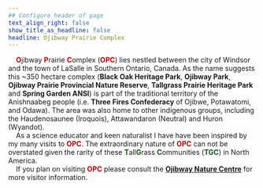 ```yaml
---
## Configure header of page
text_align_right: false
show_title_as_headline: false
headline: Ojibway Prairie Complex
---
```


<style type="text/css">
#Dred { font-weight: bold; color: rgb(175, 0, 0); }
#Gold { font-weight: bold; color: rgb(230, 190, 0); }
#Fgr { font-weight: bold; color: rgb(20, 80, 20); }
#Blue { font-weight: bold; color: blue; }
</style>

<!-- this is a subheadline -->
&nbsp; &nbsp; <span id="Dred">O</span>jibway <span id="Dred">P</span>rairie <span id="Dred">C</span>omplex (<span id="Dred">OPC</span>) lies nestled between the city of Windsor and the town of LaSalle in Southern Ontario, Canada. As the name suggests this ~350 hectare complex (**Black Oak Heritage Park**, **Ojibway Park**, **Ojibway Prairie Provincial Nature Reserve**, **Tallgrass Prairie Heritage Park** and **Spring Garden ANSI**) is part of the traditional territory of the Anishnaabeg people (i.e. **Three Fires Confederacy** of Ojibwe, Potawatomi, and Odawa). The area was also home to other indigenous groups, including the Haudenosaunee (Iroquois), Attawandaron (Neutral) and Huron (Wyandot).  
&nbsp; &nbsp; As a science educator and keen naturalist I have have been inspired by my many visits to <span id="Dred">OPC</span>. The extraordinary nature of <span id="Dred">OPC</span> can not be overstated given the rarity of these <span id="Fgr">T</span>all<span id="Fgr">G</span>rass <span id="Fgr">C</span>ommunities (<span id="Fgr">TGC</span>) in North America.  
&nbsp; &nbsp; If you plan on visiting <span id="Dred">OPC</span> please consult the **[Ojibway Nature Centre](https://www.ojibway.ca/index.htm)** for more visitor information.  
&nbsp; &nbsp; 




